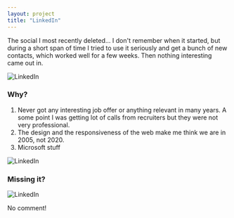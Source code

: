 ```yaml
---
layout: project
title: "LinkedIn"
---
```


The social I most recently deleted... I don't remember when it started, but during a short span of time I tried to use it seriously and get a bunch of new contacts, which worked well for a few weeks. Then nothing interesting came out in.

<img src="{{ site.url }}/figures/social/linkedin.png" class="img-responsive" alt="LinkedIn">

### Why?

1. Never got any interesting job offer or anything relevant in many years. A some point I was getting lot of calls from recruiters but they were not very professional.
2. The design and the responsiveness of the web make me think we are in 2005, not 2020.
3. Microsoft stuff

<img src="{{ site.url }}/figures/social/linkedin02.png" class="img-responsive" alt="LinkedIn">


### Missing it?

<img src="{{ site.url }}/figures/social/linkedin03.png" class="img-responsive" alt="LinkedIn">

No comment!
